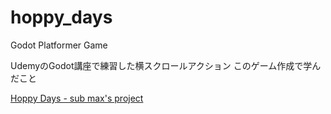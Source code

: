 # hoppy_days
Godot Platformer Game

UdemyのGodot講座で練習した横スクロールアクション
このゲーム作成で学んだこと

[Hoppy Days - sub max's project](https://scrapbox.io/greatsword8821-90190895/Hoppy_Days)
